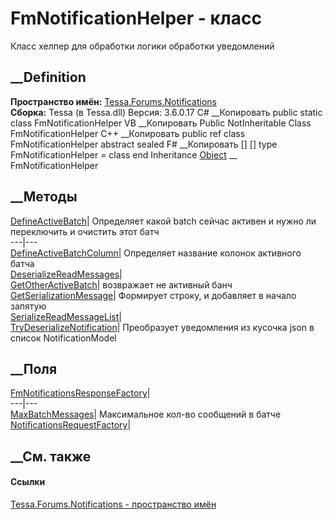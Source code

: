 # FmNotificationHelper - класс
Класс хелпер для обработки логики обработки уведомлений
## __Definition
 **Пространство имён:**
[Tessa.Forums.Notifications](N_Tessa_Forums_Notifications.htm)  
 **Сборка:** Tessa (в Tessa.dll) Версия: 3.6.0.17
C# __Копировать
     public static class FmNotificationHelper
VB __Копировать
     Public NotInheritable Class FmNotificationHelper
C++ __Копировать
     public ref class FmNotificationHelper abstract sealed
F# __Копировать
     [<AbstractClassAttribute>]
    [<SealedAttribute>]
    type FmNotificationHelper = class end
Inheritance
    [Object](https://learn.microsoft.com/dotnet/api/system.object) __ FmNotificationHelper
##  __Методы
[DefineActiveBatch](M_Tessa_Forums_Notifications_FmNotificationHelper_DefineActiveBatch.htm)|
Определяет какой batch сейчас активен и нужно ли переключить и очистить этот
батч  
---|---  
[DefineActiveBatchColumn](M_Tessa_Forums_Notifications_FmNotificationHelper_DefineActiveBatchColumn.htm)|
Определяет название колонок активного батча  
[DeserializeReadMessages](M_Tessa_Forums_Notifications_FmNotificationHelper_DeserializeReadMessages.htm)|  
[GetOtherActiveBatch](M_Tessa_Forums_Notifications_FmNotificationHelper_GetOtherActiveBatch.htm)|
возвражает не активный банч  
[GetSerializationMessage](M_Tessa_Forums_Notifications_FmNotificationHelper_GetSerializationMessage.htm)|
Формирует строку, и добавляет в начало запятую  
[SerializeReadMessageList](M_Tessa_Forums_Notifications_FmNotificationHelper_SerializeReadMessageList.htm)|  
[TryDeserializeNotification](M_Tessa_Forums_Notifications_FmNotificationHelper_TryDeserializeNotification.htm)|
Преобразует уведомления из кусочка json в список NotificationModel  
## __Поля
[FmNotificationsResponseFactory](F_Tessa_Forums_Notifications_FmNotificationHelper_FmNotificationsResponseFactory.htm)|  
---|---  
[MaxBatchMessages](F_Tessa_Forums_Notifications_FmNotificationHelper_MaxBatchMessages.htm)|
Максимальное кол-во сообщений в батче  
[NotificationsRequestFactory](F_Tessa_Forums_Notifications_FmNotificationHelper_NotificationsRequestFactory.htm)|  
## __См. также
#### Ссылки
[Tessa.Forums.Notifications - пространство
имён](N_Tessa_Forums_Notifications.htm)
